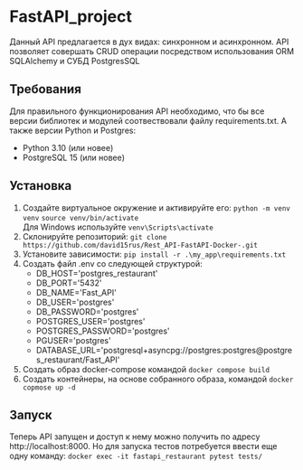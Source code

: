 # FastAPI_project

Данный API предлагается в дух видах: синхронном и асинхронном.
API позволяет совершать CRUD операции посредством использования ORM SQLAlchemy 
и СУБД PostgresSQL

## Требования
Для правильного функционирования API необходимо, что бы 
все версии библиотек и модулей соотвествовали файлу requirements.txt.
А также версии Python и Postgres:
- Python 3.10 (или новее)
- PostgreSQL 15 (или новее)

## Установка
1. Создайте виртуальное окружение и активируйте его:
`python -m venv venv`
`source venv/bin/activate`  
Для Windows используйте `venv\Scripts\activate`
3. Склонируйте репозиторий:
`git clone https://github.com/david15rus/Rest_API-FastAPI-Docker-.git`
4. Установите зависимости:
`pip install -r .\my_app\requirements.txt`
5. Создать файл .env со следующей структурой:
    - DB_HOST='postgres_restaurant'
    - DB_PORT='5432'
    - DB_NAME='Fast_API'
    - DB_USER='postgres'
    - DB_PASSWORD='postgres'
    - POSTGRES_USER='postgres'
    - POSTGRES_PASSWORD='postgres'
    - PGUSER='postgres'
    - DATABASE_URL='postgresql+asyncpg://postgres:postgres@postgres_restaurant/Fast_API'
6. Cоздать образ docker-compose командой 
`docker compose build`
7. Создать контейнеры, на основе собранного образа, командой 
`docker copmose up -d`   
## Запуск
Теперь API запущен и доступ к нему можно получить по адресу http://localhost:8000. 
Но для запуска тестов потребуется ввести еще одну команду:
`docker exec -it fastapi_restaurant pytest tests/`
